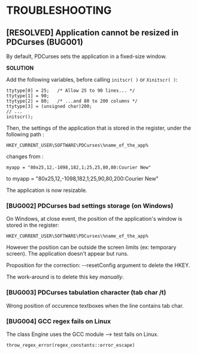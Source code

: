 TROUBLESHOOTING
===============

## [RESOLVED] Application cannot be resized in PDCurses (BUG001)

By default, PDCurses sets the application in a fixed-size window.

**SOLUTION**

Add the following variables,  before calling `initscr( )` or `Xinitscr( )`:

    ttytype[0] = 25;   /* Allow 25 to 90 lines... */
    ttytype[1] = 90;
    ttytype[2] = 80;   /* ...and 80 to 200 columns */
    ttytype[3] = (unsigned char)200;
    // ...
    initscr();

Then, the settings of the application that is stored in the register,
under the following path :

    HKEY_CURRENT_USER\SOFTWARE\PDCurses\%name_of_the_app%

changes from :

    myapp = "80x25,12,-1098,182,1;25,25,80,80:Courier New"

to
    myapp = "80x25,12,-1098,182,1;25,90,80,200:Courier New"

The application is now resizable.


### [BUG002] PDCurses bad settings storage (on Windows)

On Windows, at close event, the position of the application's window is
stored in the register:

    HKEY_CURRENT_USER\SOFTWARE\PDCurses\%name_of_the_app%

However the position can be outside the screen limits (ex: temporary screen).
The application doesn't appear but runs.

Proposition for the correction: --resetConfig argument to delete the HKEY.

The work-around is to delete this key *manually*.


### [BUG003] PDCurses tabulation character  (tab char /t)

Wrong position of occurence textboxes when the line contains tab char.


### [BUG004] GCC regex fails on Linux

The class Engine uses the <regex> GCC module --> test fails on Linux.

    throw_regex_error(regex_constants::error_escape)




